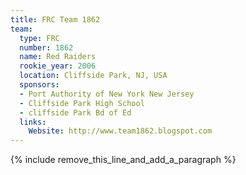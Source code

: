 ```yaml
---
title: FRC Team 1862
team:
  type: FRC
  number: 1862
  name: Red Raiders
  rookie_year: 2006
  location: Cliffside Park, NJ, USA
  sponsors:
  - Port Authority of New York New Jersey
  - Cliffside Park High School
  - cliffside Park Bd of Ed
  links:
    Website: http://www.team1862.blogspot.com
---
```


{% include remove_this_line_and_add_a_paragraph %}